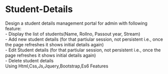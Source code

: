 # Student-Details
Design a student details management portal for admin with following feature: 
</br>- Display the list of students(Name, Rollno, Passout year, Stream) 
</br>- Add new student details (for that partiular session, not persistent i.e., once the page refreshes it shows initial details again)   </br>- Edit Student details  (for that partiular session, not persistent i.e., once the page refreshes it shows initial details again)</br>- Delete student details
</br>
Using Html,Css,Js,Jquery,Bootstrap,Es6 Features
